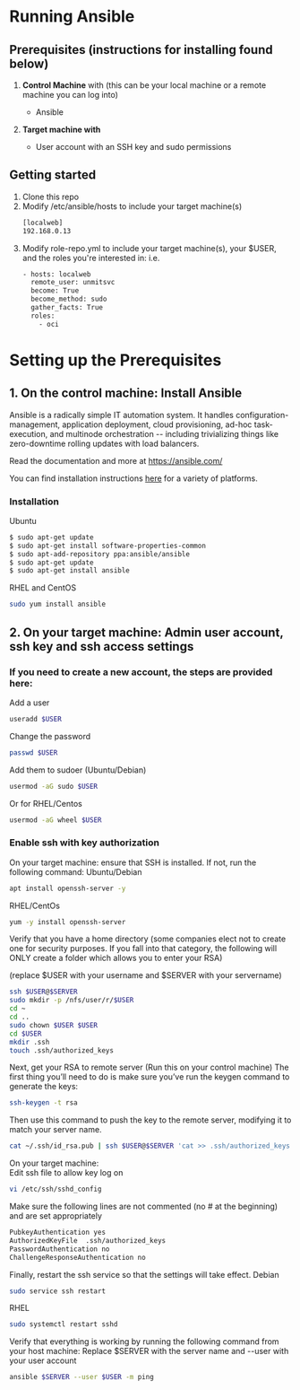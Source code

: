 # Running Ansible

## Prerequisites (instructions for installing found below)
1. **Control Machine** with (this can be your local machine or a remote machine you can log into)
    * Ansible

2. **Target machine with**
    * User account with an SSH key and sudo permissions

## Getting started
1. Clone this repo
2. Modify /etc/ansible/hosts to include your target machine(s)
	```bash
	[localweb]
	192.168.0.13
	```
3. Modify role-repo.yml to include your target machine(s), your $USER, and the roles you're interested in: 
  i.e.  
	```bash
	- hosts: localweb
	  remote_user: unmitsvc
	  become: True
	  become_method: sudo
	  gather_facts: True
	  roles:
	    - oci
	```
# Setting up the Prerequisites
## 1. On the control machine: Install Ansible
Ansible is a radically simple IT automation system. It handles configuration-management, application deployment, cloud provisioning, ad-hoc task-execution, and multinode orchestration -- including trivializing things like zero-downtime rolling updates with load balancers.

Read the documentation and more at https://ansible.com/

You can find installation instructions [here](https://docs.ansible.com/intro_getting_started.html) for a variety of platforms.

### Installation
Ubuntu
```bash
$ sudo apt-get update
$ sudo apt-get install software-properties-common
$ sudo apt-add-repository ppa:ansible/ansible
$ sudo apt-get update
$ sudo apt-get install ansible
```
RHEL and CentOS
```bash
sudo yum install ansible
```

## 2. On your target machine: Admin user account, ssh key and ssh access settings

### If you need to create a new account, the steps are provided here: 
Add a user
```bash
useradd $USER
```
Change the password
```bash
passwd $USER
```
Add them to sudoer (Ubuntu/Debian)
```bash
usermod -aG sudo $USER
```
Or for RHEL/Centos
```bash
usermod -aG wheel $USER
```
### Enable ssh with key authorization
On your target machine: ensure that SSH is installed.  If not, run the following command:
Ubuntu/Debian
```bash
apt install openssh-server -y
```
RHEL/CentOs
```bash
yum -y install openssh-server
```
Verify that you have a home directory (some companies elect not to create one for security purposes. If you fall into that category, the following will ONLY create a folder which allows you to enter your RSA)

(replace $USER with your username and $SERVER with your servername)
```bash
ssh $USER@$SERVER  
sudo mkdir -p /nfs/user/r/$USER  
cd ~  
cd ..  
sudo chown $USER $USER  
cd $USER  
mkdir .ssh  
touch .ssh/authorized_keys  
```

Next, get your RSA to remote server (Run this on your control machine)
The first thing you’ll need to do is make sure you’ve run the keygen command to generate the keys:
```bash
ssh-keygen -t rsa
```
Then use this command to push the key to the remote server, modifying it to match your server name.
```bash
cat ~/.ssh/id_rsa.pub | ssh $USER@$SERVER 'cat >> .ssh/authorized_keys'
```

On your target machine:  
Edit ssh file to allow key log on
```bash
vi /etc/ssh/sshd_config
```

Make sure the following lines are not commented (no # at the beginning) and are set appropriately  
```bash
PubkeyAuthentication yes
AuthorizedKeyFile  .ssh/authorized_keys
PasswordAuthentication no
ChallengeResponseAuthentication no
```

Finally, restart the ssh service so that the settings will take effect.
Debian
```bash
sudo service ssh restart
```
RHEL
```bash
sudo systemctl restart sshd
```
Verify that everything is working by running the following command from your host machine:
Replace $SERVER with the server name and --user with your user account
```bash
ansible $SERVER --user $USER -m ping
```
